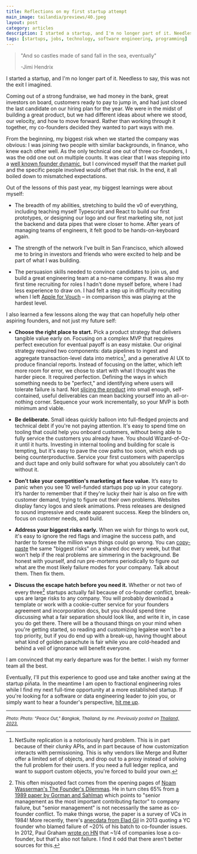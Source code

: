 ```yaml
---
title: Reflections on my first startup attempt
main_image: tailandia/previews/40.jpeg
layout: post
category: articles
description: I started a startup, and I'm no longer part of it. Needless to say, this was not the exit I imagined.
tags: [startups, jobs, technology, software engineering, programming]
---
```


> "And so castles made of sand fall in the sea, eventually"
>
> -Jimi Hendrix

I started a startup, and I'm no longer part of it. Needless to say, this was not the exit I imagined.

Coming out of a strong fundraise, we had money in the bank, great investors on board, customers ready to pay to jump in, and had just closed the last candidate on our hiring plan for the year. We were in the midst of building a great product, but we had different ideas about where we stood, our velocity, and how to move forward. Rather than working through it together, my co-founders decided they wanted to part ways with me.

From the beginning, my biggest risk when we started the company was obvious: I was joining two people with similar backgrounds, in finance, who knew each other well. As the only technical one out of three co-founders, I was the odd one out on multiple counts. It was clear that I was stepping into a [well known founder dynamic](https://hn.algolia.com/?q=technical%20cofounder), but I convinced myself that the market pull and the specific people involved would offset that risk. In the end, it all boiled down to mismatched expectations.

Out of the lessons of this past year, my biggest learnings were about myself:
* The breadth of my abilities, stretching to build the v0 of everything, including teaching myself Typescript and React to build our first prototypes, or designing our logo and our first marketing site, not just the backend and data pipes that were closer to home. After years of managing teams of engineers, it felt good to be hands-on-keyboard again.

* The strength of the network I've built in San Francisco, which allowed me to bring in investors and friends who were excited to help and be part of what I was building.

* The persuasion skills needed to convince candidates to join us, and build a great engineering team at a no-name company. It was also my first time recruiting for roles I hadn't done myself before, where I had less experience to draw on. I had felt a step up in difficulty recruiting when I left [Apple for Vouch](/articles/2021/04/26/new-beginnings/) – in comparison this was playing at the hardest level.

I also learned a few lessons along the way that can hopefully help other aspiring founders, and not just my future self:
* **Choose the right place to start.**
Pick a product strategy that delivers tangible value early on. Focusing on a complex MVP that requires perfect execution for eventual payoff is an easy mistake.
Our original strategy required two components: data pipelines to ingest and aggregate transaction-level data into metrics[^1], and a generative AI UX to produce financial reports. Instead of focusing on the latter, which left more room for error, we chose to start with what I thought was the harder piece. It required perfection.
Defining the ways in which something needs to be "perfect," and identifying where users will tolerate failure is hard. Not [slicing the product](https://faingezicht.com/articles/2020/06/13/chunks/) into small enough, self-contained, useful deliverables can mean backing yourself into an all-or-nothing corner. Sequence your work incrementally, so your MVP is both minimum and viable.

* **Be deliberate.** 
Small ideas quickly balloon into full-fledged projects and technical debt if you're not paying attention. It's easy to spend time on tooling that could help you onboard customers, without being able to fully service the customers you already have. You should Wizard-of-Oz-it until it hurts. Investing in internal tooling and building for scale is tempting, but it's easy to pave the cow paths too soon, which ends up being counterproductive. Service your first customers with paperclips and duct tape and only build software for what you absolutely can't do without it.

* **Don’t take your competition's marketing at face value.**
It’s easy to panic when you see 10 well-funded startups pop up in your category. It’s harder to remember that if they're lucky their hair is also on fire with customer demand, trying to figure out their own problems. Websites display fancy logos and sleek animations. Press releases are designed to sound impressive and create apparent success. Keep the blinders on, focus on customer needs, and build.

* **Address your biggest risks early.**
When we wish for things to work out, it's easy to ignore the red flags and imagine the success path, and harder to foresee the million ways things could go wrong. You can [copy-paste](https://calteches.library.caltech.edu/51/2/CargoCult.htm) the same "biggest risks" on a shared doc every week, but that won't help if the real problems are simmering in the background. Be honest with yourself, and run pre-mortems periodically to figure out what are the most likely failure modes for your company. Talk about them. Then fix them.

* **Discuss the escape hatch before you need it.**
Whether or not two of every three[^2] startups actually fail because of co-founder conflict, break-ups are large risks to any company. You will probably download a template or work with a cookie-cutter service for your founders agreement and incorporation docs, but you should spend time discussing what a fair separation should look like, and write it in, in case you do get there. There will be a thousand things on your mind when you're getting started, so reading and customizing legalese won't be a top priority, but if you do end up with a break-up, having thought about what kind of golden parachute is fair while you are cold-headed and behind a veil of ignorance will benefit everyone.

I am convinced that my early departure was for the better. I wish my former team all the best. 

Eventually, I'll put this experience to good use and take another swing at the startup piñata. In the meantime I am open to fractional engineering roles while I find my next full-time opportunity at a more established startup. If you're looking for a software or data engineering leader to join you, or simply want to hear a founder's perspective, [hit me up](/contact).

 <hr>

<small><em>_Photo: Photo: "Peace Out," Bangkok, Thailand, by me. Previously posted on [Thailand, 2023.](/photos/2024/04/12/tailandia/)_</em></small>

[^1]: NetSuite replication is a notoriously hard problem. This is in part because of their clunky APIs, and in part because of how customization interacts with permissioning. This is why vendors like Merge and Rutter offer a limited set of objects, and drop out to a proxy instead of solving the full problem for their users. If you need a full ledger replica, and want to support custom objects, you're forced to build your own.

[^2]: This often misquoted fact comes from the opening pages of [Noam Wasserman's The Founder's Dilemmas](https://bookshop.org/p/books/the-founder-s-dilemmas-anticipating-and-avoiding-the-pitfalls-that-can-sink-a-startup-noam-wasserman/8964388?ean=9780691158303). He in turn cites 65% from [a 1989 paper by Gorman and Sahlman](https://www.sciencedirect.com/science/article/abs/pii/0883902689900141) which points to "senior management as the most important contributing factor" to company failure, but "senior management" is not necessarily the same as co-founder conflict. To make things worse, the paper is a survey of VCs in 1984! More recently, there's [anecdata from Elad Gil](https://blog.eladgil.com/p/how-to-fire-co-founder) in 2013 quoting a YC founder who blamed failure of ~20% of his batch to co-founder issues. In 2012, Paul Graham [wrote on HN](https://news.ycombinator.com/item?id=4833610) that ~1/4 of companies lose a co-founder, but that's also not failure. I find it odd that there aren't better sources for this.
